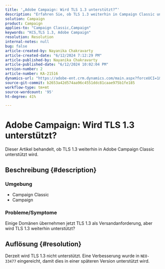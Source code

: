 ```yaml
---
title: '„Adobe Campaign: Wird TLS 1.3 unterstützt?“'
description: "Erfahren Sie, ob TLS 1.3 weiterhin in Campaign Classic unterstützt wird. Es wird voraussichtlich in einer späteren Version unterstützt."
solution: Campaign
product: Campaign
applies-to: "Campaign Classic,Campaign"
keywords: "KCS,TLS 1.3, Adobe Campaign"
resolution: Resolution
internal-notes: null
bug: false
article-created-by: Nayanika Chakravarty
article-created-date: "6/12/2024 7:12:29 PM"
article-published-by: Nayanika Chakravarty
article-published-date: "6/12/2024 10:02:04 PM"
version-number: 2
article-number: KA-21516
dynamics-url: "https://adobe-ent.crm.dynamics.com/main.aspx?forceUCI=1&pagetype=entityrecord&etn=knowledgearticle&id=6a84efb0-ef28-ef11-840a-000d3a3764e0"
source-git-commit: b2653a42d574aa96c4551ddc81caae975b1fe185
workflow-type: tm+mt
source-wordcount: '95'
ht-degree: 41%

---
```


# Adobe Campaign: Wird TLS 1.3 unterstützt?


Dieser Artikel behandelt, ob TLS 1.3 weiterhin in Adobe Campaign Classic unterstützt wird.

## Beschreibung {#description}


### <b>Umgebung</b>

- Campaign Classic
- Campaign


### <b>Probleme/Symptome</b>

Einige Domänen übernehmen jetzt TLS 1.3 als Versandanforderung, aber wird TLS 1.3 weiterhin unterstützt?


## Auflösung {#resolution}


Derzeit wird TLS 1.3 nicht unterstützt. Eine Verbesserung wurde in `NEO-33477` eingereicht, damit dies in einer späteren Version unterstützt wird.
